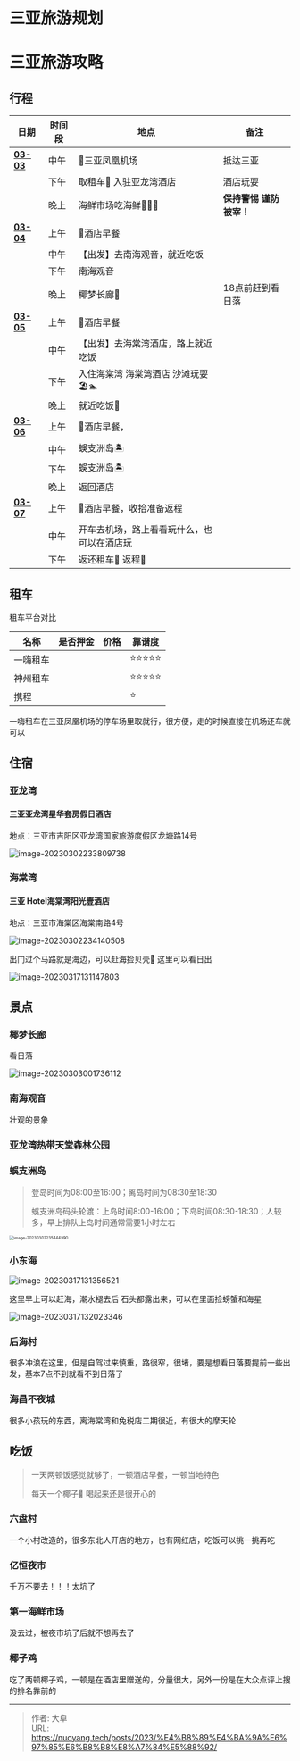 # 三亚旅游规划


<!--more-->

# 三亚旅游攻略

## 行程

| 日期             | 时间段 | 地点                                       | 备注                    |
| ---------------- | ------ | ------------------------------------------ | ----------------------- |
| <u>**03-03**</u> | 中午   | 🛬三亚凤凰机场                              | 抵达三亚                |
|                  | 下午   | 取租车🚗 入驻亚龙湾酒店                     | 酒店玩耍                |
|                  | 晚上   | 海鲜市场吃海鲜🦈🦐🦀                          | **保持警惕 谨防被宰！** |
| <u>**03-04**</u> | 上午   | 🍜酒店早餐                                  |                         |
|                  | 中午   | 【出发】去南海观音，就近吃饭               |                         |
|                  | 下午   | 南海观音                                   |                         |
|                  | 晚上   | 椰梦长廊🌅                                  | 18点前赶到看日落        |
| **<u>03-05</u>** | 上午   | 🍜酒店早餐                                  |                         |
|                  | 中午   | 【出发】去海棠湾酒店，路上就近吃饭         |                         |
|                  | 下午   | 入住海棠湾 海棠湾酒店 沙滩玩耍🏖🏊           |                         |
|                  | 晚上   | 就近吃饭🥘                                  |                         |
| <u>**03-06**</u> | 上午   | 🍜酒店早餐，                                |                         |
|                  | 中午   | 蜈支洲岛🏝                                  |                         |
|                  | 下午   | 蜈支洲岛🏝                                  |                         |
|                  | 晚上   | 返回酒店                                   |                         |
| <u>**03-07**</u> | 上午   | 🍜酒店早餐，收拾准备返程                    |                         |
|                  | 中午   | 开车去机场，路上看看玩什么，也可以在酒店玩 |                         |
|                  | 下午   | 返还租车🚗   返程🛫                          |                         |



## 租车

租车平台对比

| 名称     | 是否押金 | 价格 | 靠谱度 |
| -------- | -------- | ---- | ------ |
| 一嗨租车 |          |      | ⭐️⭐️⭐️⭐️⭐️  |
| 神州租车 |          |      | ⭐️⭐️⭐️⭐️⭐️  |
| 携程     |          |      | ⭐️      |

一嗨租车在三亚凤凰机场的停车场里取就行，很方便，走的时候直接在机场还车就可以

## 住宿

### 亚龙湾

#### 三亚亚龙湾星华套房假日酒店

地点：三亚市吉阳区亚龙湾国家旅游度假区龙塘路14号

![image-20230302233809738](index.assets/image-20230302233809738.png)



### 海棠湾

#### 三亚 Hotel海棠湾阳光壹酒店

地点：三亚市海棠区海棠南路4号

![image-20230302234140508](index.assets/image-20230302234140508.png)

出门过个马路就是海边，可以赶海捡贝壳🐚 这里可以看日出

![image-20230317131147803](index.assets/image-20230317131147803.png)

## 景点

### 椰梦长廊

看日落

![image-20230303001736112](index.assets/image-20230303001736112.png)

### 南海观音

壮观的景象



### 亚龙湾热带天堂森林公园



### 蜈支洲岛

> 登岛时间为08:00至16:00；离岛时间为08:30至18:30
>
> 蜈支洲岛码头轮渡：上岛时间8:00-16:00；下岛时间08:30-18:30；人较多，早上排队上岛时间通常需要1小时左右

<img src="index.assets/image-20230302235444990.png" alt="image-20230302235444990" style="zoom:50%;" />

### 小东海

![image-20230317131356521](index.assets/image-20230317131356521.png)

这里早上可以赶海，潮水褪去后 石头都露出来，可以在里面捡螃蟹和海星

![image-20230317132023346](index.assets/image-20230317132023346.png)

### 后海村

很多冲浪在这里，但是自驾过来慎重，路很窄，很堵，要是想看日落要提前一些出发，基本7点不到就看不到日落了



### 海昌不夜城

很多小孩玩的东西，离海棠湾和免税店二期很近，有很大的摩天轮

## 吃饭

> 一天两顿饭感觉就够了，一顿酒店早餐，一顿当地特色
>
> 每天一个椰子🥥 喝起来还是很开心的

### 六盘村

一个小村改造的，很多东北人开店的地方，也有网红店，吃饭可以挑一挑再吃

### 亿恒夜市

千万不要去！！！太坑了

### 第一海鲜市场

没去过，被夜市坑了后就不想再去了

### 椰子鸡

吃了两顿椰子鸡，一顿是在酒店里赠送的，分量很大，另外一份是在大众点评上搜的排名靠前的



---

> 作者: 大卓  
> URL: https://nuoyang.tech/posts/2023/%E4%B8%89%E4%BA%9A%E6%97%85%E6%B8%B8%E8%A7%84%E5%88%92/  


